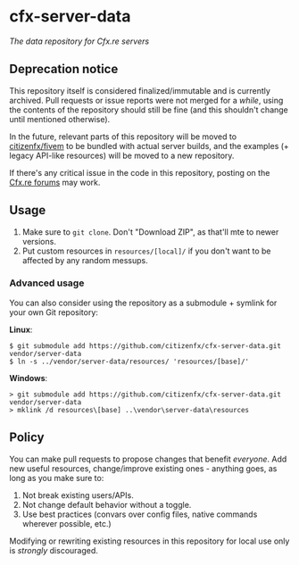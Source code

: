 # cfx-server-data
_The data repository for Cfx.re servers_

## Deprecation notice
This repository itself is considered finalized/immutable and is currently archived. Pull requests or issue reports were not merged for a *while*, using the contents of the repository should still be fine (and this shouldn't change until mentioned otherwise).

In the future, relevant parts of this repository will be moved to [citizenfx/fivem](https://github.com/citizenfx/fivem) to be bundled with actual server builds, and the examples (+ legacy API-like resources) will be moved to a new repository.

If there's any critical issue in the code in this repository, posting on the [Cfx.re forums](https://forum.cfx.re/) may work.

## Usage
1. Make sure to `git clone`. Don't "Download ZIP", as that'll mte to newer versions.
2. Put custom resources in `resources/[local]/` if you don't want to be affected by any random messups.

### Advanced usage
You can also consider using the repository as a submodule + symlink for your own Git repository:

**Linux**:
```
$ git submodule add https://github.com/citizenfx/cfx-server-data.git vendor/server-data
$ ln -s ../vendor/server-data/resources/ 'resources/[base]/'
```

**Windows**:
```
> git submodule add https://github.com/citizenfx/cfx-server-data.git vendor/server-data
> mklink /d resources\[base] ..\vendor\server-data\resources
```

## Policy
You can make pull requests to propose changes that benefit _everyone_. Add new useful resources, change/improve
existing ones - anything goes, as long as you make sure to:

1. Not break existing users/APIs.
2. Not change default behavior without a toggle.
3. Use best practices (convars over config files, native commands wherever possible, etc.)

Modifying or rewriting existing resources in this repository for local use only is _strongly_ discouraged.
